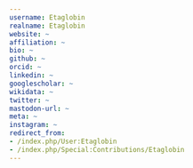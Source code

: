 ```yaml
---
username: Etaglobin
realname: Etaglobin
website: ~
affiliation: ~
bio: ~
github: ~
orcid: ~
linkedin: ~
googlescholar: ~
wikidata: ~
twitter: ~
mastodon-url: ~
meta: ~
instagram: ~
redirect_from:
- /index.php/User:Etaglobin
- /index.php/Special:Contributions/Etaglobin
---
```


